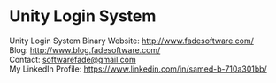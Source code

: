 # Unity Login System
 Unity Login System Binary
Website: http://www.fadesoftware.com/
<br>
Blog: http://www.blog.fadesoftware.com/
<br>
Contact: softwarefade@gmail.com
<br>
My LinkedIn Profile: https://www.linkedin.com/in/samed-b-710a301bb/
<br>
